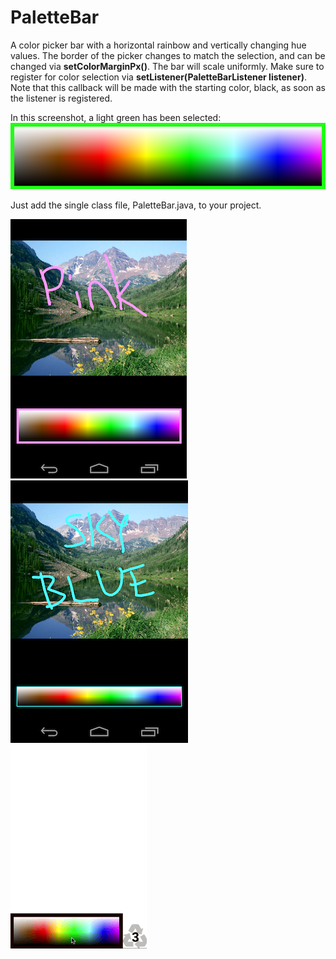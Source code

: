 PaletteBar
==========

A color picker bar with a horizontal rainbow and vertically changing hue values. The border of the picker changes to match the selection, and can be changed via <b>setColorMarginPx()</b>.
The bar will scale uniformly. Make sure to register for color selection via <b>setListener(PaletteBarListener listener)</b>. Note that this callback will be made with the starting color, black, as soon as the listener is registered.

In this screenshot, a light green has been selected:
![ScreenShot](/screenshots/paletteBarScreenshot.png)


Just add the single class file, PaletteBar.java, to your project.

![ScreenShot](/screenshots/paletteBarScreenshot2.png)   ![ScreenShot](/screenshots/paletteBarScreenshot3.png) ![ScreenShot](/screenshots/simpleDrawUse.gif)